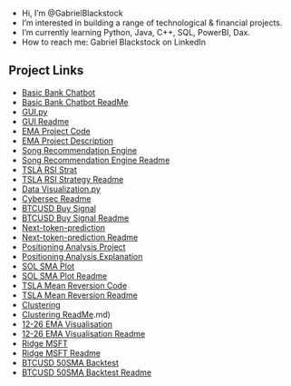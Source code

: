 - Hi, I’m @GabrielBlackstock
- I’m interested in building a range of technological & financial projects.
- I’m currently learning Python, Java, C++, SQL, PowerBI, Dax.
- How to reach me: Gabriel Blackstock on LinkedIn

## Project Links
- [Basic Bank Chatbot](https://github.com/GabrielBlackstock/Basic-bank-chatbot/blob/main/Basic%20bank%20chatbot)
- [Basic Bank Chatbot ReadMe](https://github.com/GabrielBlackstock/Basic-bank-chatbot/blob/main/README.md)
- [GUI.py](https://github.com/GabrielBlackstock/Project-Gui/blob/main/gui.py)
- [GUI Readme](https://github.com/GabrielBlackstock/Project-Gui/blob/main/gui%20readme.md)
- [EMA Project Code](EMA%20Project.md)
- [EMA Project Description](EMA%20Project%20Description.md)
- [Song Recommendation Engine](https://github.com/GabrielBlackstock/Song-Recommendation-Engine/blob/main/Song%20Recommendation%20Engine)
- [Song Recommendation Engine Readme](https://github.com/GabrielBlackstock/Song-Recommendation-Engine/blob/main/Song%20recommendation%20engine%20readme.md)
- [TSLA RSI Strat](https://github.com/GabrielBlackstock/GabrielBlackstock/blob/main/TSLA%20RSI%20Strat)
- [TSLA RSI Strategy Readme](https://github.com/GabrielBlackstock/GabrielBlackstock/blob/main/TSLA%20RSI%20Strategy%20(readme).md)
- [Data Visualization.py](https://github.com/GabrielBlackstock/Cybersecurity-Data-Visualisation-/blob/main/Data%20Visualization.py)
- [Cybersec Readme](https://github.com/GabrielBlackstock/Cybersecurity-Data-Visualisation-/blob/main/Cybersec%20readme.md)
- [BTCUSD Buy Signal](https://github.com/GabrielBlackstock/GabrielBlackstock/blob/main/BTCUSD%20Buy%20Signal)
- [BTCUSD Buy Signal Readme](https://github.com/GabrielBlackstock/GabrielBlackstock/blob/main/BTCUSD%20Buy%20Signal%20(ReadMe).md)
- [Next-token-prediction](https://github.com/GabrielBlackstock/Next-token-prediction---GPT2/blob/main/Next-token-prediction)
- [Next-token-prediction Readme](https://github.com/GabrielBlackstock/Next-token-prediction---GPT2/blob/main/Next-token-prediction%20readme.md)
- [Positioning Analysis Project](https://github.com/GabrielBlackstock/GabrielBlackstock/blob/main/PositioningAnalysis.ipynb)
- [Positioning Analysis Explanation](https://github.com/GabrielBlackstock/GabrielBlackstock/blob/main/PositioningAnalysis(Readme).md)
- [SOL SMA Plot](https://github.com/GabrielBlackstock/GabrielBlackstock/blob/main/$SOL%20SMA%20Plot)
- [SOL SMA Plot Readme](https://github.com/GabrielBlackstock/GabrielBlackstock/blob/main/$SOL%20SMA%20Plot%20(ReadMe).md)
- [TSLA Mean Reversion Code](https://github.com/GabrielBlackstock/TSLA-Mean-Reversion/blob/main/TSLA%20Mean%20Reversion%20Code)
- [TSLA Mean Reversion Readme](https://github.com/GabrielBlackstock/TSLA-Mean-Reversion/blob/main/TSLA%20Mean%20Reversion%20readme.md)
- [Clustering](https://github.com/GabrielBlackstock/Clustering/blob/main/Clustering%20Code)
- [Clustering ReadMe](https://github.com/GabrielBlackstock/Clustering/blob/main/Cluster%20readme).md)
- [12-26 EMA Visualisation](https://github.com/GabrielBlackstock/GabrielBlackstock/blob/main/12-26%20EMA%20Visualisation)
- [12-26 EMA Visualisation Readme](https://github.com/GabrielBlackstock/GabrielBlackstock/blob/main/12-26%20EMA%20Trend%20Visualisation%20(Readme).md)
- [Ridge MSFT](https://github.com/GabrielBlackstock/Ridge-MSFT/blob/main/ridge%20msft)
- [Ridge MSFT Readme](https://github.com/GabrielBlackstock/Ridge-MSFT/blob/main/ridge%20readme.md)
- [BTCUSD 50SMA Backtest](https://github.com/GabrielBlackstock/GabrielBlackstock/blob/main/BTCUSD%2050SMA%20Backtest)
- [BTCUSD 50SMA Backtest Readme](https://github.com/GabrielBlackstock/GabrielBlackstock/blob/main/BTCUSD%2050SMA%20Backtest%20lot%20(ReadMe).md)
